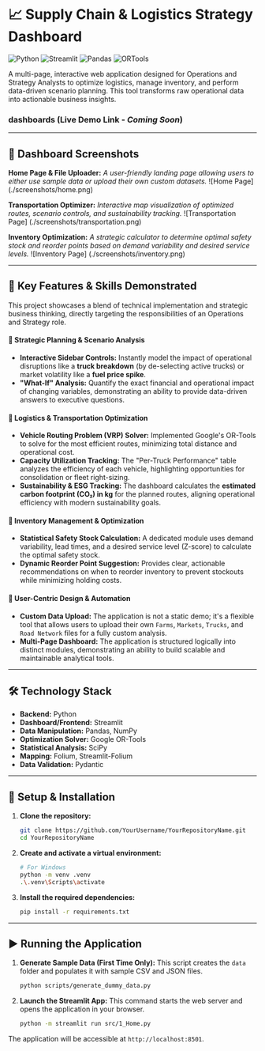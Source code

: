 # 📈 Supply Chain & Logistics Strategy Dashboard

![Python](https://img.shields.io/badge/Python-3.11-blue.svg)
![Streamlit](https://img.shields.io/badge/Streamlit-1.35-red.svg)
![Pandas](https://img.shields.io/badge/Pandas-2.2-purple.svg)
![ORTools](https://img.shields.io/badge/Google%20OR--Tools-9.9-green.svg)

A multi-page, interactive web application designed for Operations and Strategy Analysts to optimize logistics, manage inventory, and perform data-driven scenario planning. This tool transforms raw operational data into actionable business insights.

###  dashboards (Live Demo Link - *Coming Soon*)

---

## 📸 Dashboard Screenshots

**Home Page & File Uploader:**
*A user-friendly landing page allowing users to either use sample data or upload their own custom datasets.*
![Home Page] (./screenshots/home.png)


**Transportation Optimizer:**
*Interactive map visualization of optimized routes, scenario controls, and sustainability tracking.*
![Transportation Page] (./screenshots/transportation.png)



**Inventory Optimization:**
*A strategic calculator to determine optimal safety stock and reorder points based on demand variability and desired service levels.*
![Inventory Page] (./screenshots/inventory.png)


---

## 🔑 Key Features & Skills Demonstrated

This project showcases a blend of technical implementation and strategic business thinking, directly targeting the responsibilities of an Operations and Strategy role.

#### **🔹 Strategic Planning & Scenario Analysis**
-   **Interactive Sidebar Controls:** Instantly model the impact of operational disruptions like a **truck breakdown** (by de-selecting active trucks) or market volatility like a **fuel price spike**.
-   **"What-If" Analysis:** Quantify the exact financial and operational impact of changing variables, demonstrating an ability to provide data-driven answers to executive questions.

#### **🔹 Logistics & Transportation Optimization**
-   **Vehicle Routing Problem (VRP) Solver:** Implemented Google's OR-Tools to solve for the most efficient routes, minimizing total distance and operational cost.
-   **Capacity Utilization Tracking:** The "Per-Truck Performance" table analyzes the efficiency of each vehicle, highlighting opportunities for consolidation or fleet right-sizing.
-   **Sustainability & ESG Tracking:** The dashboard calculates the **estimated carbon footprint (CO₂) in kg** for the planned routes, aligning operational efficiency with modern sustainability goals.

#### **🔹 Inventory Management & Optimization**
-   **Statistical Safety Stock Calculation:** A dedicated module uses demand variability, lead times, and a desired service level (Z-score) to calculate the optimal safety stock.
-   **Dynamic Reorder Point Suggestion:** Provides clear, actionable recommendations on when to reorder inventory to prevent stockouts while minimizing holding costs.

#### **🔹 User-Centric Design & Automation**
-   **Custom Data Upload:** The application is not a static demo; it's a flexible tool that allows users to upload their own `Farms`, `Markets`, `Trucks`, and `Road Network` files for a fully custom analysis.
-   **Multi-Page Dashboard:** The application is structured logically into distinct modules, demonstrating an ability to build scalable and maintainable analytical tools.

---

## 🛠️ Technology Stack

-   **Backend:** Python
-   **Dashboard/Frontend:** Streamlit
-   **Data Manipulation:** Pandas, NumPy
-   **Optimization Solver:** Google OR-Tools
-   **Statistical Analysis:** SciPy
-   **Mapping:** Folium, Streamlit-Folium
-   **Data Validation:** Pydantic

---

## 🚀 Setup & Installation

1.  **Clone the repository:**
    ```bash
    git clone https://github.com/YourUsername/YourRepositoryName.git
    cd YourRepositoryName
    ```

2.  **Create and activate a virtual environment:**
    ```bash
    # For Windows
    python -m venv .venv
    .\.venv\Scripts\activate
    ```

3.  **Install the required dependencies:**
    ```bash
    pip install -r requirements.txt
    ```

---

## ▶️ Running the Application

1.  **Generate Sample Data (First Time Only):**
    This script creates the `data` folder and populates it with sample CSV and JSON files.
    ```bash
    python scripts/generate_dummy_data.py
    ```

2.  **Launch the Streamlit App:**
    This command starts the web server and opens the application in your browser.
    ```bash
    python -m streamlit run src/1_Home.py
    ```
The application will be accessible at `http://localhost:8501`.
